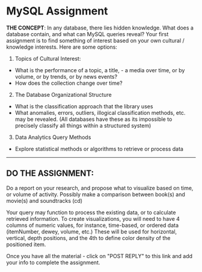 # MySQL Assignment

**THE CONCEPT**: In any database, there lies hidden knowledge. What does a database contain, and what can MySQL queries reveal? Your first assignment is to find something of interest based on your own cultural / knowledge interests. Here are some options: 

1) Topics of Cultural Interest: 
- What is the performance of a topic, a title, - a media over time, or by volume, or by trends, or by news events?
- How does the collection change over time?

2) The Database Organizational Structure
- What is the classification approach that the library uses
- What anomalies, errors, outliers, illogical classification methods, etc. may be revealed. 
(All databases have these as its impossible to precisely classify all things within a structured system)

3) Data Analytics Query Methods
- Explore statistical methods or algorithms to retrieve or process data

----------

## DO THE ASSIGNMENT:

Do a report on your research, and propose what to visualize based on time, or volume of activity. Possibly make a comparison between book(s) and movie(s) and soundtracks (cd)

Your query may function to process the existing data, or to calculate retrieved information. To create visualizations, you will need to have 4 columns of numeric values, for instance, time-based, or ordered data (itemNumber, dewey, volume, etc.) These will be used for horizontal, vertical, depth positions, and the 4th to define color density of the positioned item.

Once you have all the material - click on "POST REPLY" to this link and add your info to complete the assignment.
